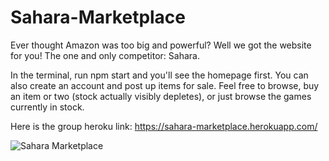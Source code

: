 # Sahara-Marketplace

Ever thought Amazon was too big and powerful? Well we got the website for you! The one and only competitor: Sahara. 

In the terminal, run npm start and you'll see the homepage first. You can also create an account and post up items for sale. Feel free to browse, buy an item or two (stock actually visibly depletes), or just browse the games currently in stock.

Here is the group heroku link: https://sahara-marketplace.herokuapp.com/

![Sahara Marketplace](https://i.imgur.com/mwu0V9z.jpg)
